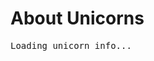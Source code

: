 <!DOCTYPE html>
<html lang="en">
<head>
<meta charset="UTF-8" />
<title>Unicorns Info</title>
</head>
<body>

<h1>About Unicorns</h1>
<pre id="unicornText">Loading unicorn info...</pre>

<script>
  // Replace this URL with your actual raw URL to the .txt file on GitHub
  const txtUrl = 'https://raw.githubusercontent.com/yourusername/your-repo/main/unicorns.txt';

  fetch(txtUrl)
    .then(response => {
      if (!response.ok) {
        throw new Error('Network response was not ok');
      }
      return response.text();
    })
    .then(data => {
      document.getElementById('unicornText').textContent = data;
    })
    .catch(error => {
      document.getElementById('unicornText').textContent = 'Error loading file.';
      console.error('Fetch error:', error);
    });
</script>

</body>
</html>
